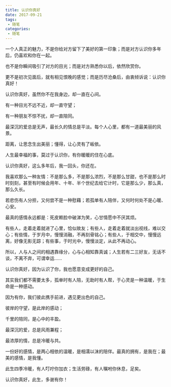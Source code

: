 ```yaml
---
title: 认识你真好
date: 2017-09-21
tags:
 - 随笔
categories: 
 - 随笔
---
```


一个人真正的魅力，不是你给对方留下了美好的第一印象；而是对方认识你多年后，仍喜欢和你在一起。

也不是你瞬间吸引了对方的目光；而是对方熟悉你以后，依然欣赏你。

更不是初次见面后，就有相见恨晚的感觉；而是历尽沧桑后，由衷倾诉说：认识你真好！

认识你真好，虽然你不在我身边，却一直在心间。

有一种目光不远不近，却一直守望；

有一种朋友不惊不扰，却一直陪同。

最深沉的爱总是无声，最长久的情总是平淡。每个人心里，都有一道最美丽的风景。

距离，让思念生出美丽；懂得，让心灵有了皈依。

人生最幸福的事，莫过于认识你，有你暖暖的住在心底。

认识你真好，这么多年后，我一回头，你还在。

我喜欢那么一种友情：不是那么多，不是那么浓烈，不是那么甘甜，也不是那么时时刻刻，甚至有时候会用年、十年、半个世纪去给它计时，它是那么少，那么真，那么久长。

若悲伤有人分担，又何尝不是一种慰藉；若孤单有人陪伴，又何时何处不是心暖、心安。

最真的感情永远都是：死皮赖脸中破涕为笑，心甘情愿中不厌其烦。

有些人，走着走着就进了心里，恰似故友；有些人，走着走着就淡出视线，难以交心；有些情，于岁月中，慢慢消融，不再刻骨铭心；有些人，于相交中，慢慢远离，好像无影无踪；有些事，于时光中，慢慢淡定，从此不再动心。

所以，人与人之间的相遇靠缘分，心与心相知靠真诚；人生若有二三好友，无话不谈，不离不弃，可谓幸运……

认识你真好，因为认识了你，我也愿意变成更好的自己。

其实我们都不需要太多，孤单时有人陪，无助时有人帮，于心灵是一种温暖，于生命是一种感动。

因为有你，我们彼此携手前进，遇见更出色的自己。

彼岸的守望，是此岸的感动；

千里的陪同，是心中的丰盈。

最深沉的爱，总是风雨兼程；

最浓厚的情，总是冷暖与共。

一份好的感情，是两心相依的温暖，是相濡以沫的陪伴。最真的拥有，是我在；最美的感情，是我懂。

此生四季冷暖，有人叮咛你加衣；生活劳碌，有人嘱咐你休息，足矣。

认识你真好，此生，多谢有你！
